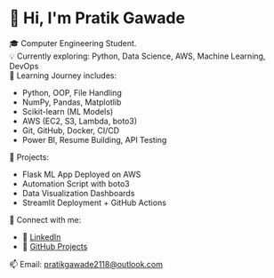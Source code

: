 # 👋 Hi, I'm Pratik Gawade

🎓 Computer Engineering Student.  
💡 Currently exploring: Python, Data Science, AWS, Machine Learning, DevOps  
🧠 Learning Journey includes:

- Python, OOP, File Handling  
- NumPy, Pandas, Matplotlib  
- Scikit-learn (ML Models)  
- AWS (EC2, S3, Lambda, boto3)  
- Git, GitHub, Docker, CI/CD  
- Power BI, Resume Building, API Testing

🚀 Projects:
- Flask ML App Deployed on AWS  
- Automation Script with boto3  
- Data Visualization Dashboards  
- Streamlit Deployment + GitHub Actions

🔗 Connect with me:
- 💼 [LinkedIn](https://www.linkedin.com/in/pratik-gawade)
- 📁 [GitHub Projects](https://github.com/PG-2118?tab=repositories)

📫 Email: pratikgawade2118@outlook.com

